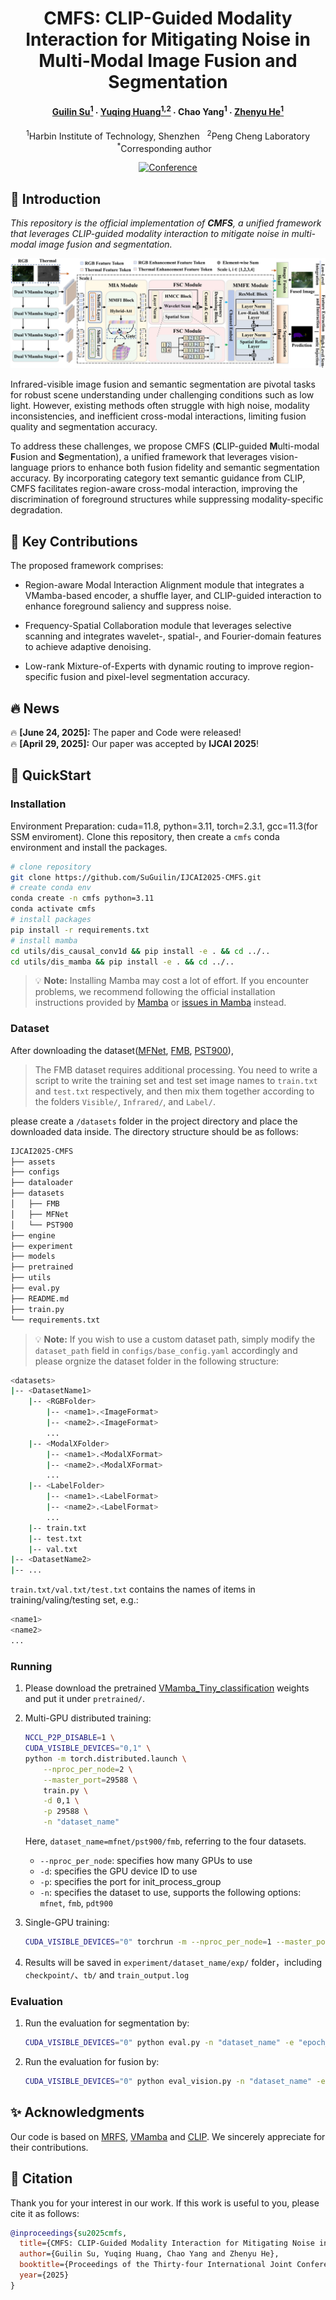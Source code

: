 <div align="center">

# CMFS: CLIP-Guided Modality Interaction for Mitigating Noise in Multi-Modal Image Fusion and Segmentation

<h4>
  <a href='https://github.com/SuGuilin' target='_blank'>Guilin Su<sup>1</sup></a>
  ·
  <a href='https://github.com/NorahGreen/' target='_blank'>Yuqing Huang<sup>1,2</sup></a>
  ·
  <a  target='_blank'>Chao Yang<sup>1</sup></a>
  ·
  <a href='https://scholar.google.com/citations?user=7_VvbbAAAAAJ&hl=zh-CN&oi=ao/' target='_blank'>Zhenyu He<sup>1</sup></a>
</h4>

<p><sup>1</sup>Harbin Institute of Technology, Shenzhen &nbsp;&nbsp;<sup>2</sup>Peng Cheng Laboratory
<br><sup>*</sup>Corresponding author &nbsp;&nbsp;


<!-- [![arXiv](http://img.shields.io/badge/arXiv-2505.18581-B31B1B.svg)](https://arxiv.org/abs/2505.18581) -->
[![Conference](https://2025.ijcai.org/wp-content/uploads/2024/10/IJCAI2025_Montreal_Logo_BN-1.png)]()


</div>


## 🌟 Introduction
*This repository is the official implementation of **CMFS**, a unified framework that leverages CLIP-guided modality interaction to mitigate noise in multi-modal image fusion and segmentation.*

![cmfs](./assets/cmfs_framework.png)

Infrared-visible image fusion and semantic segmentation are pivotal tasks for robust scene understanding under challenging conditions such as low light. However, existing methods often struggle with high noise, modality inconsistencies, and inefficient cross-modal interactions, limiting fusion quality and segmentation accuracy. 

To address these challenges, we propose CMFS (**C**LIP-guided **M**ulti-modal **F**usion and **S**egmentation), a unified framework that leverages vision-language priors to enhance both fusion fidelity and semantic segmentation accuracy. By incorporating category text semantic guidance from CLIP, CMFS facilitates region-aware cross-modal interaction, improving the discrimination of foreground structures while suppressing modality-specific degradation.

## 🔬 Key Contributions
The proposed framework comprises: 

- Region-aware Modal Interaction Alignment module that integrates a VMamba-based encoder, a shuffle layer, and CLIP-guided interaction to enhance foreground saliency and suppress noise.

- Frequency-Spatial Collaboration module that leverages selective scanning and integrates wavelet-, spatial-, and Fourier-domain features to achieve adaptive denoising.

- Low-rank Mixture-of-Experts with dynamic routing to improve region-specific fusion and pixel-level segmentation accuracy.


## 🔥 News

🔥 __[June 24, 2025]:__ The paper and Code were released! \
🔥 __[April 29, 2025]:__ Our paper was accepted by **IJCAI 2025**!


## 🚀 QuickStart
### Installation
Environment Preparation: cuda=11.8, python=3.11, torch=2.3.1, gcc=11.3(for SSM enviroment).
Clone this repository, then create a `cmfs` conda environment and install the packages.

```bash
# clone repository
git clone https://github.com/SuGuilin/IJCAI2025-CMFS.git
# create conda env
conda create -n cmfs python=3.11
conda activate cmfs
# install packages
pip install -r requirements.txt
# install mamba
cd utils/dis_causal_conv1d && pip install -e . && cd ../..
cd utils/dis_mamba && pip install -e . && cd ../..
```

> 💡 **Note:** Installing Mamba may cost a lot of effort. If you encounter problems, we recommend following the official installation instructions provided by [Mamba](https://github.com/state-spaces/mamba) or [issues in Mamba](https://github.com/state-spaces/mamba/issues) instead.


### Dataset

After downloading the dataset([MFNet](https://drive.google.com/drive/folders/1bD5b4xXkDBasOLhupUBDdw2rq9oogbu_), [FMB](https://drive.google.com/drive/folders/1T_jVi80tjgyHTQDpn-TjfySyW4CK1LlF), [PST900](https://drive.google.com/file/d/1hZeM-MvdUC_Btyok7mdF00RV-InbAadm/view)), 
> The FMB dataset requires additional processing. You need to write a script to write the training set and test set image names to `train.txt` and `test.txt` respectively, and then mix them together according to the folders `Visible/`, `Infrared/`, and `Label/`.

please create a `/datasets` folder in the project directory and place the downloaded data inside. The directory structure should be as follows:
```bash
IJCAI2025-CMFS
├── assets
├── configs
├── dataloader
├── datasets
│   ├── FMB
│   ├── MFNet
│   └── PST900
├── engine
├── experiment
├── models
├── pretrained
├── utils
├── eval.py
├── README.md
├── train.py
└── requirements.txt
```
>💡 **Note:** If you wish to use a custom dataset path, simply modify the `dataset_path` field in `configs/base_config.yaml` accordingly and please orgnize the dataset folder in the following structure:


```bash
<datasets>
|-- <DatasetName1>
    |-- <RGBFolder>
        |-- <name1>.<ImageFormat>
        |-- <name2>.<ImageFormat>
        ...
    |-- <ModalXFolder>
        |-- <name1>.<ModalXFormat>
        |-- <name2>.<ModalXFormat>
        ...
    |-- <LabelFolder>
        |-- <name1>.<LabelFormat>
        |-- <name2>.<LabelFormat>
        ...
    |-- train.txt
    |-- test.txt
    |-- val.txt
|-- <DatasetName2>
|-- ...
```
`train.txt/val.txt/test.txt` contains the names of items in training/valing/testing set, e.g.:
```bash
<name1>
<name2>
...
```

### Running
1. Please download the pretrained [VMamba_Tiny_classification](https://github.com/MzeroMiko/VMamba/releases/download/%23v2cls/vssm1_tiny_0230s_ckpt_epoch_264.pth) weights and put it under `pretrained/`.

1. Multi-GPU distributed training:

   ```bash
   NCCL_P2P_DISABLE=1 \
   CUDA_VISIBLE_DEVICES="0,1" \
   python -m torch.distributed.launch \
       --nproc_per_node=2 \
       --master_port=29588 \
       train.py \
       -d 0,1 \
       -p 29588 \
       -n "dataset_name"
   ```

   Here, `dataset_name=mfnet/pst900/fmb`, referring to the four datasets.

   * `--nproc_per_node`: specifies how many GPUs to use
   * `-d`: specifies the GPU device ID to use
   * `-p`: specifies the port for init_process_group
   * `-n`: specifies the dataset to use, supports the following options: `mfnet`, `fmb`, `pdt900`

1. Single-GPU training:

   ```bash
   CUDA_VISIBLE_DEVICES="0" torchrun -m --nproc_per_node=1 --master_port=29501 train.py -d 0 -n "dataset_name"
   ```

1. Results will be saved in `experiment/dataset_name/exp/` folder，including `checkpoint/`、`tb/` and `train_output.log`

### Evaluation

1. Run the evaluation for segmentation by:

   ```bash
   CUDA_VISIBLE_DEVICES="0" python eval.py -n "dataset_name" -e "epoch_number"
   ```

1. Run the evaluation for fusion by:

   ```bash
   CUDA_VISIBLE_DEVICES="0" python eval_vision.py -n "dataset_name" -e "epoch_number"
   ```

## ✨ Acknowledgments
Our code is based on [MRFS](https://github.com/HaoZhang1018/MRFS), [VMamba](https://github.com/MzeroMiko/VMamba) and [CLIP](https://github.com/openai/CLIP). We sincerely appreciate for their contributions. 


## 🔗 Citation
Thank you for your interest in our work. If this work is useful to you, please cite it as follows:
```bibtex
@inproceedings{su2025cmfs,
  title={CMFS: CLIP-Guided Modality Interaction for Mitigating Noise in Multi-Modal Image Fusion and Segmentation},
  author={Guilin Su, Yuqing Huang, Chao Yang and Zhenyu He},
  booktitle={Proceedings of the Thirty-four International Joint Conference on Artificial Intelligence},
  year={2025}
}
```
